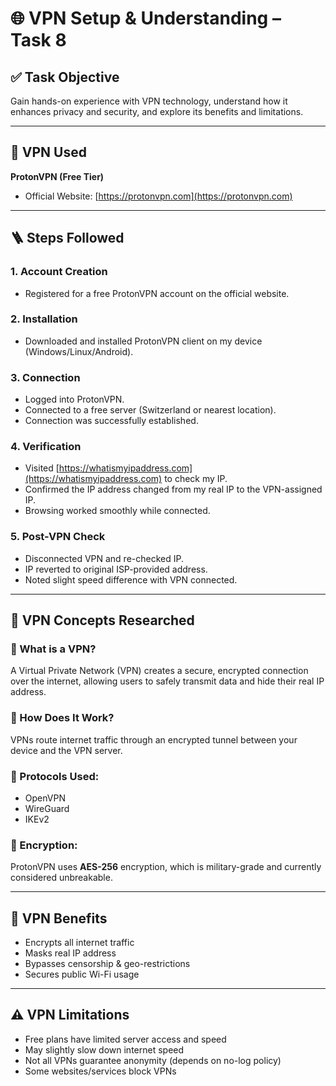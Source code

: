 # 🌐 VPN Setup & Understanding – Task 8

## ✅ Task Objective
Gain hands-on experience with VPN technology, understand how it enhances privacy and security, and explore its benefits and limitations.

---

## 🔧 VPN Used
**ProtonVPN (Free Tier)**  
- Official Website: [https://protonvpn.com](https://protonvpn.com)

---

## 🪜 Steps Followed

### 1. **Account Creation**
- Registered for a free ProtonVPN account on the official website.

### 2. **Installation**
- Downloaded and installed ProtonVPN client on my device (Windows/Linux/Android).

### 3. **Connection**
- Logged into ProtonVPN.
- Connected to a free server (Switzerland or nearest location).
- Connection was successfully established.

### 4. **Verification**
- Visited [https://whatismyipaddress.com](https://whatismyipaddress.com) to check my IP.
- Confirmed the IP address changed from my real IP to the VPN-assigned IP.
- Browsing worked smoothly while connected.

### 5. **Post-VPN Check**
- Disconnected VPN and re-checked IP.
- IP reverted to original ISP-provided address.
- Noted slight speed difference with VPN connected.

---

## 🔐 VPN Concepts Researched

### 🔸 What is a VPN?
A Virtual Private Network (VPN) creates a secure, encrypted connection over the internet, allowing users to safely transmit data and hide their real IP address.

### 🔸 How Does It Work?
VPNs route internet traffic through an encrypted tunnel between your device and the VPN server.

### 🔸 Protocols Used:
- OpenVPN
- WireGuard
- IKEv2

### 🔸 Encryption:
ProtonVPN uses **AES-256** encryption, which is military-grade and currently considered unbreakable.

---

## 🧠 VPN Benefits
- Encrypts all internet traffic
- Masks real IP address
- Bypasses censorship & geo-restrictions
- Secures public Wi-Fi usage

---

## ⚠️ VPN Limitations
- Free plans have limited server access and speed
- May slightly slow down internet speed
- Not all VPNs guarantee anonymity (depends on no-log policy)
- Some websites/services block VPNs

